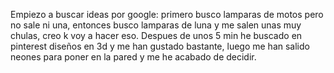 Empiezo a buscar ideas por google: primero busco lamparas de motos pero no sale ni una, entonces busco lamparas de luna y me salen unas muy chulas, creo k voy a hacer eso.
Despues de unos 5 min he buscado en pinterest diseños en 3d y me han gustado bastante, luego me han salido neones para poner en la pared [](https://www.pinterest.es/search/pins/?rs=ac&len=2&q=lamparas%20neon%20pared&eq=lamparas%20neon&etslf=4891&term_meta[]=lamparas%7Cautocomplete%7C3&term_meta[]=neon%7Cautocomplete%7C3&term_meta[]=pared%7Cautocomplete%7C3) y me he acabado de decidir.
